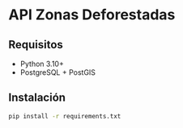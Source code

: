 # API Zonas Deforestadas

## Requisitos

- Python 3.10+
- PostgreSQL + PostGIS

## Instalación

```bash
pip install -r requirements.txt
